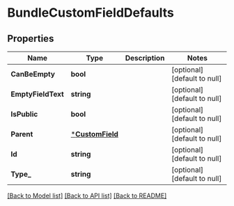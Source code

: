 # BundleCustomFieldDefaults

## Properties
Name | Type | Description | Notes
------------ | ------------- | ------------- | -------------
**CanBeEmpty** | **bool** |  | [optional] [default to null]
**EmptyFieldText** | **string** |  | [optional] [default to null]
**IsPublic** | **bool** |  | [optional] [default to null]
**Parent** | [***CustomField**](CustomField.md) |  | [optional] [default to null]
**Id** | **string** |  | [optional] [default to null]
**Type_** | **string** |  | [optional] [default to null]

[[Back to Model list]](../README.md#documentation-for-models) [[Back to API list]](../README.md#documentation-for-api-endpoints) [[Back to README]](../README.md)

